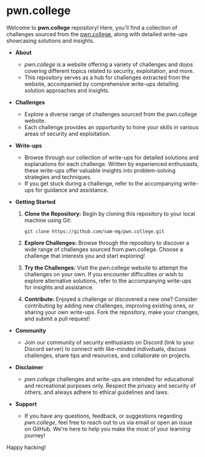 # pwn.college

Welcome to **pwn.college** repository! Here, you'll find a collection of challenges sourced from the [pwn.college](https://pwn.college), along with detailed write-ups showcasing solutions and insights.

- **About**
  - *pwn.college* is a website offering a variety of challenges and dojos covering different topics related to security, exploitation, and more. 
  - This repository serves as a hub for challenges extracted from the website, accompanied by comprehensive write-ups detailing solution approaches and insights.

- **Challenges**
  - Explore a diverse range of challenges sourced from the pwn.college website. 
  - Each challenge provides an opportunity to hone your skills in various areas of security and exploitation.

- **Write-ups**
  - Browse through our collection of write-ups for detailed solutions and explanations for each challenge. Written by experienced enthusiasts, these write-ups offer valuable insights into problem-solving strategies and techniques. 
  - If you get stuck during a challenge, refer to the accompanying write-ups for guidance and assistance.

- **Getting Started**
  1. **Clone the Repository:** Begin by cloning this repository to your local machine using Git:
      ```
      git clone https://github.com/sam-mg/pwn.college.git
      ```

  2. **Explore Challenges:** Browse through the repository to discover a wide range of challenges sourced from pwn.college. Choose a challenge that interests you and start exploring!

  3. **Try the Challenges:** Visit the pwn.college website to attempt the challenges on your own. If you encounter difficulties or wish to explore alternative solutions, refer to the accompanying write-ups for insights and assistance.

  4. **Contribute:** Enjoyed a challenge or discovered a new one? Consider contributing by adding new challenges, improving existing ones, or sharing your own write-ups. Fork the repository, make your changes, and submit a pull request!

- **Community**
  - Join our community of security enthusiasts on Discord (link to your Discord server) to connect with like-minded individuals, discuss challenges, share tips and resources, and collaborate on projects.

- **Disclaimer**
  - *pwn.college* challenges and write-ups are intended for educational and recreational purposes only. Respect the privacy and security of others, and always adhere to ethical guidelines and laws.

- **Support**
  - If you have any questions, feedback, or suggestions regarding *pwn.college*, feel free to reach out to us via email or open an issue on GitHub. We're here to help you make the most of your learning journey!

Happy hacking!